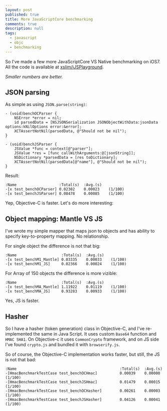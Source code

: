 ```yaml
---
layout: post
published: true
title: More JavaScriptCore benchmarking
comments: true
description: null
tags: 
  - javascript
  - objc
  - benchmarking
---
```


So I've made a few more JavaScriptCore VS Native benchmarking on iOS7. All the code is available at [xslim/iJSPlayground](http://github.com/xslim/iJSPlayground).

_Smaller numbers are better._

## JSON parsing
As simple as using `JSON.parse(string)`:

``` obj-c
- (void)benchOCParser {
    NSError *error = nil;
    id parsedData = [NSJSONSerialization JSONObjectWithData:jsonData options:kNilOptions error:&error];
    XCTAssertNotNil(parsedData, @"Should not be nil");
}

- (void)benchJSParser {
    JSValue *func = context[@"parser"];
    JSValue *res = [func callWithArguments:@[jsonString]];
    NSDictionary *parsedData = [res toDictionary];
    XCTAssertNotNil(parsedData[@"name"], @"Should not be nil");
}
```

Result:

```
:Name                   :Total(s)  :Avg.(s)  
-[x test_benchOCParser] 0.02302    0.00023    (1/100)
-[x test_benchJSParser] 0.08478    0.00085    (1/100)
```

Yep, Objective-C is faster. Let's do more interesting:

## Object mapping: Mantle VS JS
I've wrote my simple mapper that maps json to objects and has ability to specify key-to-property mapping. No relationship.

<!-- more -->

For single object the difference is not that big:

```
:Name                    :Total(s)  :Avg.(s) 
-[x test_benchM1_Mantle] 0.03335    0.00033    (1/100)
-[x test_benchM1_JS]     0.02366    0.00024    (1/100)
```

For Array of 150 objects the difference is more vizible:

```
:Name                    :Total(s)  :Avg.(s) 
-[x test_benchMA_Mantle] 1.11922    0.01119    (1/100)
-[x test_benchMA_JS]     0.93283    0.00933    (1/100)
```
Yes, JS is faster. 

## Hasher

So I have a hasher (token generation) class in Objective-C, and I've re-implemented the same in Java Script. It uses custom `Base64` function and `HMAC SHA1`. On Objective-c it uses `CommonCrypto` framework, and on JS side I've found `crypto.js` and bundled it with `browserify.js`.

So of course, the Objective-C implementation works faster, but still, the JS is not that bad:

```
:Name                                              :Total(s)  :Avg.(s)  
-[HmacBenchmarkTestCase test_benchOCHmac]          0.00039    0.00000    (1/100)
-[HmacBenchmarkTestCase test_benchJSHmac]          0.01479    0.00015    (1/100)
-[HmacBenchmarkTestCase test_benchOCHasher]        0.00261    0.00003    (1/100)
-[HmacBenchmarkTestCase test_benchJSHasher]        0.04126    0.00041    (1/100)
```

